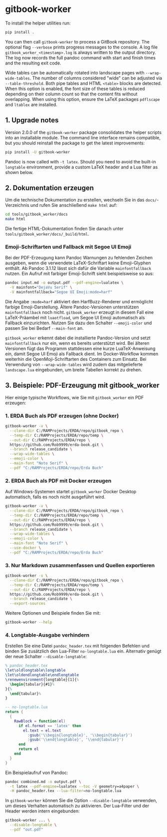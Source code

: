 # gitbook-worker

To install the helper utilities run:

```bash
pip install .
```

You can then call `gitbook-worker` to process a GitBook repository.
The optional flag `--verbose` prints progress messages to the console. A log
file `gitbook_worker_<timestamp>.log` is always written to the output directory.
The log now records the full pandoc command with start and finish times and the
resulting exit code.

Wide tables can be automatically rotated into landscape pages with
`--wrap-wide-tables`. The number of columns considered "wide" can be adjusted
via `--table-threshold`. Both pipe tables and HTML `<table>` blocks are
detected. When this option is enabled, the font size of these tables is reduced
depending on their column count so that the content fits without overlapping.
When using this option, ensure the LaTeX packages `pdflscape` and `ltablex`
are installed.

## 1. Upgrade notes

Version 2.0.0 of the `gitbook-worker` package consolidates the helper scripts into
an installable module. The command line interface remains compatible, but you
should reinstall the package to get the latest improvements:

```bash
pip install -U gitbook-worker
```
Pandoc is now called with `-t latex`. Should you need to avoid the built-in
`longtable` environment, provide a custom LaTeX header and a Lua filter as
shown below.

## 2. Dokumentation erzeugen

Um die technische Dokumentation zu erstellen, wechseln Sie in das `docs/`-Verzeichnis und rufen Sie anschließend `make html` auf:

```bash
cd tools/gitbook_worker/docs
make html
```

Die fertige HTML-Dokumentation finden Sie danach unter `tools/gitbook_worker/docs/_build/html`.

### Emoji-Schriftarten und Fallback mit Segoe UI Emoji

Bei der PDF-Erzeugung kann Pandoc Warnungen zu fehlenden Zeichen ausgeben,
wenn die verwendete LaTeX-Schriftart keine Emoji-Glyphen enthält. Ab
Pandoc 3.1.12 lässt sich dafür die Variable `mainfontfallback` nutzen. Ein
Aufruf mit farbiger Emoji-Schrift sieht beispielsweise so aus:

```bash
pandoc input.md -o output.pdf --pdf-engine=lualatex \
  -V mainfont="DejaVu Serif" \
  -V mainfontfallback="Segoe UI Emoji:mode=harf"
```

Die Angabe `:mode=harf` aktiviert den HarfBuzz-Renderer und ermöglicht farbige
Emoji-Darstellung. Ältere Pandoc-Versionen unterstützen `mainfontfallback`
noch nicht. `gitbook_worker` erzeugt in diesem Fall eine LaTeX-Präambel mit
`luaotfload`, um Segoe UI Emoji automatisch als Fallback einzurichten. Nutzen
Sie dazu den Schalter `--emoji-color` und passen Sie bei Bedarf `--main-font`
an.

`gitbook_worker` erkennt dabei die installierte Pandoc-Version und setzt
`mainfontfallback` nur ein, wenn es bereits unterstützt wird. Bei älteren
Versionen fügt das Programm stattdessen eine kurze LuaTeX-Anweisung ein, damit
Segoe UI Emoji als Fallback dient. Im Docker-Workflow kommen weiterhin die
OpenMoji-Schriftarten des Containers zum Einsatz. Bei Verwendung von
`--wrap-wide-tables` wird zudem das mitgelieferte `landscape.lua`
eingebunden, um breite Tabellen korrekt zu drehen.

## 3. Beispiele: PDF-Erzeugung mit gitbook_worker

Hier einige typische Workflows, wie Sie mit `gitbook_worker` ein PDF erzeugen:

### 1. ERDA Buch als PDF erzeugen (ohne Docker)

```bash
gitbook-worker -v \
  --clone-dir C:/RAMProjects/ERDA/repo/gitbook_repo \
  --temp-dir C:/RAMProjects/ERDA/repo/temp \
  --out-dir C:/RAMProjects/ERDA/repo \
  https://github.com/Rob9999/erda-book.git \
  --branch release_candidate \
  --wrap-wide-tables \
  --emoji-color \
  --main-font "Noto Serif" \
  --pdf "C:/RAMProjects/ERDA/repo/Erda Buch"
```

### 2. ERDA Buch als PDF mit Docker erzeugen

Auf Windows-Systemen startet `gitbook_worker` Docker Desktop automatisch,
falls es noch nicht ausgeführt wird.

```bash
gitbook-worker -v \
  --clone-dir C:/RAMProjects/ERDA/repo/gitbook_repo \
  --temp-dir C:/RAMProjects/ERDA/repo/temp \
  --out-dir C:/RAMProjects/ERDA/repo \
  https://github.com/Rob9999/erda-book.git \
  --branch release_candidate \
  --wrap-wide-tables \
  --emoji-color \
  --main-font "Noto Serif" \
  --use-docker \
  --pdf "C:/RAMProjects/ERDA/repo/Erda Buch"
```

### 3. Nur Markdown zusammenfassen und Quellen exportieren

```bash
gitbook-worker -v \
  --clone-dir C:/RAMProjects/ERDA/repo/gitbook_repo \
  --temp-dir C:/RAMProjects/ERDA/repo/temp \
  --out-dir C:/RAMProjects/ERDA/repo \
  https://github.com/Rob9999/erda-book.git \
  --branch release_candidate \
  --export-sources
```

Weitere Optionen und Beispiele finden Sie mit:

```bash
gitbook-worker --help
```

### 4. Longtable-Ausgabe verhindern

Erstellen Sie eine Datei `pandoc_header.tex` mit folgenden Befehlen und binden
Sie zusätzlich den Lua-Filter `no-longtable.lua` ein. Alternativ genügt der
neue Schalter `--disable-longtable`:

```latex
% pandoc_header.tex
\let\oldlongtable\longtable
\let\oldendlongtable\endlongtable
\renewenvironment{longtable}[1]{%
  \begin{tabular}{#1}%
}{%
  \end{tabular}%
}
```

```lua
-- no-longtable.lua
return {
  {
    RawBlock = function(el)
      if el.format == 'latex' then
        el.text = el.text
          :gsub('\\begin{longtable}', '\\begin{tabular}')
          :gsub('\\end{longtable}', '\\end{tabular}')
      end
      return el
    end
  }
}
```

Ein Beispielaufruf von Pandoc:

```bash
pandoc combined.md -o output.pdf \
  -t latex --pdf-engine=lualatex --toc -V geometry=a4paper \
  -H pandoc_header.tex --lua-filter=no-longtable.lua
```

In `gitbook-worker` können Sie die Option `--disable-longtable` verwenden, um
dieses Verhalten automatisch zu aktivieren. Der Lua-Filter und der Header werden
intern eingebunden:

```bash
gitbook-worker ... \
  --disable-longtable \
  --pdf "out.pdf"
```
